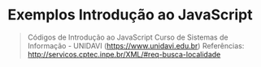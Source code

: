 Exemplos Introdução ao JavaScript
=================================

> Códigos de Introdução ao JavaScript
> Curso de Sistemas de Informação - UNIDAVI (https://www.unidavi.edu.br)
> Referências: http://servicos.cptec.inpe.br/XML/#req-busca-localidade